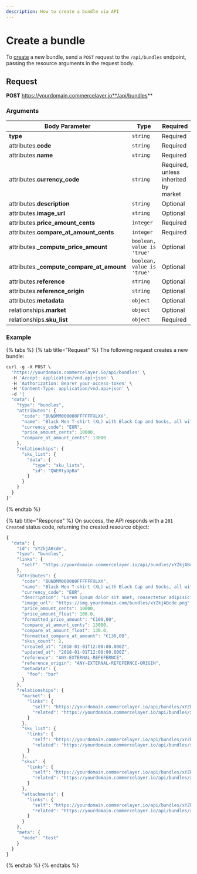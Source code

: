 ```yaml
---
description: How to create a bundle via API
---
```


# Create a bundle

To [create](https://docs.commercelayer.io/developers/creating-resources) a new bundle, send a `POST` request to the `/api/bundles` endpoint, passing the resource arguments in the request body.

## Request

**POST** https://yourdomain.commercelayer.io**/api/bundles**

### Arguments

| Body Parameter                                | Type                       | Required                             |
| --------------------------------------------- | -------------------------- | ------------------------------------ |
| **type**                                      | `string`                   | Required                             |
| attributes.**code**                           | `string`                   | Required                             |
| attributes.**name**                           | `string`                   | Required                             |
| attributes.**currency\_code**                 | `string`                   | Required, unless inherited by market |
| attributes.**description**                    | `string`                   | Optional                             |
| attributes.**image\_url**                     | `string`                   | Optional                             |
| attributes.**price\_amount\_cents**           | `integer`                  | Required                             |
| attributes.**compare\_at\_amount\_cents**     | `integer`                  | Required                             |
| attributes.**\_compute\_price\_amount**       | `boolean, value is 'true'` | Optional                             |
| attributes.**\_compute\_compare\_at\_amount** | `boolean, value is 'true'` | Optional                             |
| attributes.**reference**                      | `string`                   | Optional                             |
| attributes.**reference\_origin**              | `string`                   | Optional                             |
| attributes.**metadata**                       | `object`                   | Optional                             |
| relationships.**market**                      | `object`                   | Optional                             |
| relationships.**sku\_list**                   | `object`                   | Required                             |

### Example

{% tabs %}
{% tab title="Request" %}
The following request creates a new bundle:

```javascript
curl -g -X POST \
  'https://yourdomain.commercelayer.io/api/bundles' \
  -H 'Accept: application/vnd.api+json' \
  -H 'Authorization: Bearer your-access-token' \
  -H 'Content-Type: application/vnd.api+json' \
  -d '{
  "data": {
    "type": "bundles",
    "attributes": {
      "code": "BUNDMM000000FFFFFFXLXX",
      "name": "Black Men T-shirt (XL) with Black Cap and Socks, all with White Logo",
      "currency_code": "EUR",
      "price_amount_cents": 10000,
      "compare_at_amount_cents": 13000
    },
    "relationships": {
      "sku_list": {
        "data": {
          "type": "sku_lists",
          "id": "QWERtyUpBa"
        }
      }
    }
  }
}'
```
{% endtab %}

{% tab title="Response" %}
On success, the API responds with a `201 Created` status code, returning the created resource object:

```javascript
{
  "data": {
    "id": "xYZkjABcde",
    "type": "bundles",
    "links": {
      "self": "https://yourdomain.commercelayer.io/api/bundles/xYZkjABcde"
    },
    "attributes": {
      "code": "BUNDMM000000FFFFFFXLXX",
      "name": "Black Men T-shirt (XL) with Black Cap and Socks, all with White Logo",
      "currency_code": "EUR",
      "description": "Lorem ipsum dolor sit amet, consectetur adipisicing elit, sed do eiusmod tempor incididunt ut labore et dolore magna aliqua.",
      "image_url": "https://img.yourdomain.com/bundles/xYZkjABcde.png",
      "price_amount_cents": 10000,
      "price_amount_float": 100.0,
      "formatted_price_amount": "€100,00",
      "compare_at_amount_cents": 13000,
      "compare_at_amount_float": 130.0,
      "formatted_compare_at_amount": "€130,00",
      "skus_count": 2,
      "created_at": "2018-01-01T12:00:00.000Z",
      "updated_at": "2018-01-01T12:00:00.000Z",
      "reference": "ANY-EXTERNAL-REFEFERNCE",
      "reference_origin": "ANY-EXTERNAL-REFEFERNCE-ORIGIN",
      "metadata": {
        "foo": "bar"
      }
    },
    "relationships": {
      "market": {
        "links": {
          "self": "https://yourdomain.commercelayer.io/api/bundles/xYZkjABcde/relationships/market",
          "related": "https://yourdomain.commercelayer.io/api/bundles/xYZkjABcde/market"
        }
      },
      "sku_list": {
        "links": {
          "self": "https://yourdomain.commercelayer.io/api/bundles/xYZkjABcde/relationships/sku_list",
          "related": "https://yourdomain.commercelayer.io/api/bundles/xYZkjABcde/sku_list"
        }
      },
      "skus": {
        "links": {
          "self": "https://yourdomain.commercelayer.io/api/bundles/xYZkjABcde/relationships/skus",
          "related": "https://yourdomain.commercelayer.io/api/bundles/xYZkjABcde/skus"
        }
      },
      "attachments": {
        "links": {
          "self": "https://yourdomain.commercelayer.io/api/bundles/xYZkjABcde/relationships/attachments",
          "related": "https://yourdomain.commercelayer.io/api/bundles/xYZkjABcde/attachments"
        }
      }
    },
    "meta": {
      "mode": "test"
    }
  }
}
```
{% endtab %}
{% endtabs %}

